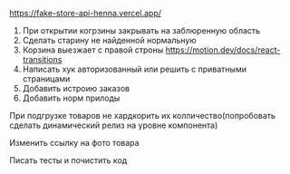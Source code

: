 https://fake-store-api-henna.vercel.app/

1. При открытии когрзины закрывать на заблюренную область
2. Сделать старину не найденной нормальную
3. Корзина выезжает с правой строны https://motion.dev/docs/react-transitions
4. Написать хук авторизованный или решить с приватными страницами
5. Добавить истроию заказов
6. Добавить норм прилоды

При подгрузке товаров не хардкорить их колличество(попробовать сделать динамический релиз на уровне компонента)

Изменить ссылку на фото товара

Писать тесты и почистить код

